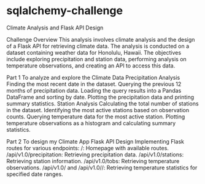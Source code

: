 # sqlalchemy-challenge

Climate Analysis and Flask API Design

Challenge Overview 
This analysis involves climate analysis and the design of a Flask API for retrieving climate data. The analysis is conducted on a dataset containing weather data for Honolulu, Hawaii. The objectives include exploring precipitation and station data, performing analysis on temperature observations, and creating an API to access this data.

Part 1
To analyze and explore the Climate Data Precipitation Analysis Finding the most recent date in the dataset. Querying the previous 12 months of precipitation data. Loading the query results into a Pandas DataFrame and sorting by date. Plotting the precipitation data and printing summary statistics. Station Analysis Calculating the total number of stations in the dataset. Identifying the most active stations based on observation counts. Querying temperature data for the most active station. Plotting temperature observations as a histogram and calculating summary statistics.

Part 2
To design my Climate App Flask API Design Implementing Flask routes for various endpoints: /: Homepage with available routes. /api/v1.0/precipitation: Retrieving precipitation data. /api/v1.0/stations: Retrieving station information. /api/v1.0/tobs: Retrieving temperature observations. /api/v1.0/ and /api/v1.0//: Retrieving temperature statistics for specified date ranges.

